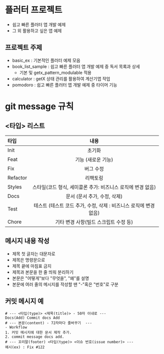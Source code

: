 # 플러터 프로젝트
- 쉽고 빠른 플러터 앱 개발 예제
- 그 외 활용하고 싶은 앱 예제

## 프로젝트 주제
- basic_ex : 기본적인 플러터 예제 모음
- book_list_sample : 쉽고 빠른 플러터 앱 개발 예제 중 독서 목록과 상세
  - 기본 및 getx_pattern_modulable 적용
- calculator : getX 상태 관리를 활용하여 계산기앱 작업
- pomodoro : 쉽고 빠른 플러터 앱 개발 예제 중 타이머 기능 

# git message 규칙 
##  <타입> 리스트
|타입 |내용|
|:---|:---:|
|Init|초기화|
|Feat|기능 (새로운 기능)|
|Fix|버그 수정|
|Refactor|리팩토링|
|Styles|스타일(코드 형식, 세미콜론 추가: 비즈니스 로직에 변경 없음)|
|Docs|문서 (문서 추가, 수정, 삭제)|
|Test|테스트 (테스트 코드 추가, 수정, 삭제 : 비즈니스 로직에 변경 없음)|
|Chore|기타 변경 사항(빌드 스크립트 수정 등)|

## 메시지 내용 작성
- 제목 첫 글자는 대문자로
- 제목은 명령문으로
- 제목 끝에 마침표 금지
- 제목과 본문을 한 줄 띄워 분리하기
- 본문은 "어떻게"보다 "무엇을", "왜"를 설명
- 본문에 여러 줄의 메시지를 작성할 땐 "-"혹은 "번호"로 구분

## 커밋 메시지 예
```
# --- <타입(type)> <제목(title)> - 50자 이내로 ---
Docs(Add) Commit docs Add
# --- 본문(content) - 72자마다 줄바꾸기  ---
- Workflow
1. 커밋 메시지에 대한 문서 제작 추가.
2. commit message docs add.
# --- 꼬리말(footer) <타입(type)> <이슈 번호(issue number)> --- 
예시(ex) : Fix #122
```

